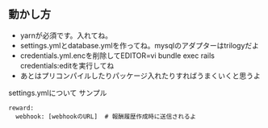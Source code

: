 ## 動かし方

* yarnが必須です。入れてね。
* settings.ymlとdatabase.ymlを作ってね。mysqlのアダプターはtrilogyだよ
* credentials.yml.encを削除してEDITOR=vi bundle exec rails credentials:editを実行してね
* あとはプリコンパイルしたりパッケージ入れたりすればうまくいくと思うよ

settings.ymlについて
サンプル
```
reward:
  webhook: [webhookのURL]  # 報酬履歴作成時に送信されるよ
```